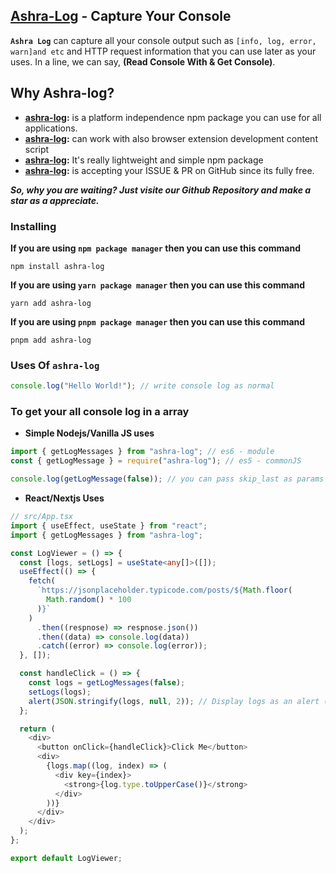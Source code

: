 ## **[Ashra-Log](https://www.npmjs.com/package/ashra-log)** - Capture Your Console

**`Ashra Log`** can capture all your console output such as `[info, log, error, warn]and etc` and HTTP request information that you can use later as your uses. In a line, we can say, **(Read Console With & Get Console)**.

## Why Ashra-log?

- **[ashra-log](https://www.npmjs.com/package/ashra-log):** is a platform independence npm package you can use for all applications.
- **[ashra-log](https://www.npmjs.com/package/ashra-log):** can work with also browser extension development content script
- **[ashra-log](https://www.npmjs.com/package/ashra-log):** It's really lightweight and simple npm package
- **[ashra-log](https://www.npmjs.com/package/ashra-log):** is accepting your ISSUE & PR on GitHub since its fully free.

**_So, why you are waiting? Just visite our Github Repository and make a star as a appreciate._**

### Installing

**If you are using `npm package manager` then you can use this command**

```console
npm install ashra-log
```

**If you are using `yarn package manager` then you can use this command**

```console
yarn add ashra-log
```

**If you are using `pnpm package manager` then you can use this command**

```console
pnpm add ashra-log
```

### Uses Of **`ashra-log`**

```js
console.log("Hello World!"); // write console log as normal
```

### To get your all console log in a array

- **Simple Nodejs/Vanilla JS uses**

```js
import { getLogMessages } from "ashra-log"; // es6 - module
const { getLogMessage } = require("ashra-log"); // es5 - commonJS

console.log(getLogMessage(false)); // you can pass skip_last as params - which is boolean
```

- **React/Nextjs Uses**

```ts
// src/App.tsx
import { useEffect, useState } from "react";
import { getLogMessages } from "ashra-log";

const LogViewer = () => {
  const [logs, setLogs] = useState<any[]>([]);
  useEffect(() => {
    fetch(
      `https://jsonplaceholder.typicode.com/posts/${Math.floor(
        Math.random() * 100
      )}`
    )
      .then((respnose) => respnose.json())
      .then((data) => console.log(data))
      .catch((error) => console.log(error));
  }, []);

  const handleClick = () => {
    const logs = getLogMessages(false);
    setLogs(logs);
    alert(JSON.stringify(logs, null, 2)); // Display logs as an alert (you can customize this as needed)
  };

  return (
    <div>
      <button onClick={handleClick}>Click Me</button>
      <div>
        {logs.map((log, index) => (
          <div key={index}>
            <strong>{log.type.toUpperCase()}</strong>
          </div>
        ))}
      </div>
    </div>
  );
};

export default LogViewer;
```
